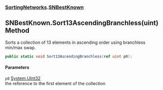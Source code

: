 ### [SortingNetworks](SortingNetworks.md 'SortingNetworks').[SNBestKnown](SortingNetworks_SNBestKnown.md 'SortingNetworks.SNBestKnown')
## SNBestKnown.Sort13AscendingBranchless(uint) Method
Sorts a collection of 13 elements in ascending order using branchless min/max swap.  
```csharp
public static void Sort13AscendingBranchless(ref uint p0);
```
#### Parameters
<a name='SortingNetworks_SNBestKnown_Sort13AscendingBranchless(uint)_p0'></a>
`p0` [System.UInt32](https://docs.microsoft.com/en-us/dotnet/api/System.UInt32 'System.UInt32')  
the reference to the first element of the collection
  
